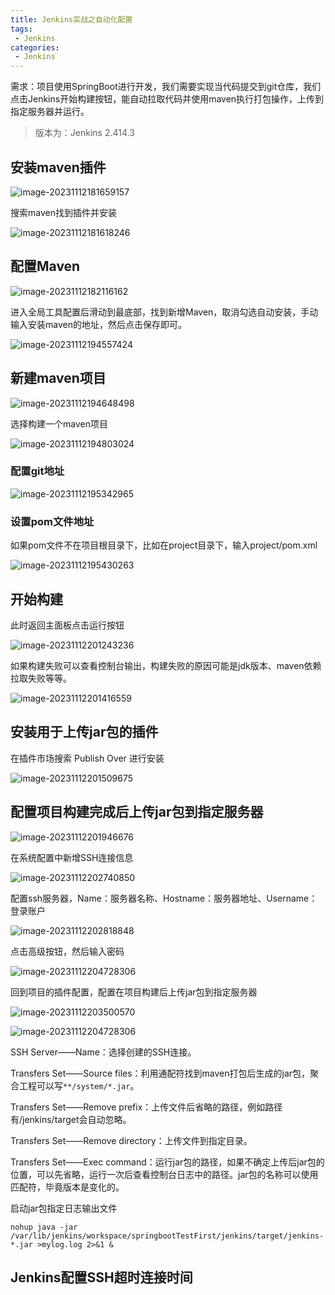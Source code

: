 ```yaml
---
title: Jenkins实战之自动化配置
tags:
 - Jenkins
categories: 
 - Jenkins
---
```






需求：项目使用SpringBoot进行开发，我们需要实现当代码提交到git仓库，我们点击Jenkins开始构建按钮，能自动拉取代码并使用maven执行打包操作，上传到指定服务器并运行。



> 版本为：Jenkins 2.414.3



## 安装maven插件

![image-20231112181659157](Jenkins实战之自动化配置.assets/image-20231112181659157.png)

搜索maven找到插件并安装

![image-20231112181618246](Jenkins实战之自动化配置.assets/image-20231112181618246.png)





## 配置Maven

![image-20231112182116162](Jenkins实战之自动化配置.assets/image-20231112182116162.png)

进入全局工具配置后滑动到最底部，找到新增Maven，取消勾选自动安装，手动输入安装maven的地址，然后点击保存即可。

![image-20231112194557424](Jenkins实战之自动化配置.assets/image-20231112194557424.png)



## 新建maven项目

![image-20231112194648498](Jenkins实战之自动化配置.assets/image-20231112194648498.png)

选择构建一个maven项目

![image-20231112194803024](Jenkins实战之自动化配置.assets/image-20231112194803024.png)

### 配置git地址

![image-20231112195342965](Jenkins实战之自动化配置.assets/image-20231112195342965.png)



### 设置pom文件地址

如果pom文件不在项目根目录下，比如在project目录下，输入project/pom.xml

![image-20231112195430263](Jenkins实战之自动化配置.assets/image-20231112195430263.png)





## 开始构建

此时返回主面板点击运行按钮

![image-20231112201243236](Jenkins实战之自动化配置.assets/image-20231112201243236.png)

如果构建失败可以查看控制台输出，构建失败的原因可能是jdk版本、maven依赖拉取失败等等。

![image-20231112201416559](Jenkins实战之自动化配置.assets/image-20231112201416559.png)



## 安装用于上传jar包的插件

在插件市场搜索 Publish Over 进行安装

![image-20231112201509675](Jenkins实战之自动化配置.assets/image-20231112201509675.png)



## 配置项目构建完成后上传jar包到指定服务器

![image-20231112201946676](Jenkins实战之自动化配置.assets/image-20231112201946676.png)

在系统配置中新增SSH连接信息

![image-20231112202740850](Jenkins实战之自动化配置.assets/image-20231112202740850.png)

配置ssh服务器，Name：服务器名称、Hostname：服务器地址、Username：登录账户

![image-20231112202818848](Jenkins实战之自动化配置.assets/image-20231112202818848.png)

点击高级按钮，然后输入密码

![image-20231112204728306](Jenkins实战之自动化配置.assets/image-20231112210939521.png)

回到项目的插件配置，配置在项目构建后上传jar包到指定服务器

![image-20231112203500570](Jenkins实战之自动化配置.assets/image-20231112203500570.png)





![image-20231112204728306](Jenkins实战之自动化配置.assets/image-20231112204728306.png)

SSH Server——Name：选择创建的SSH连接。

Transfers Set——Source files：利用通配符找到maven打包后生成的jar包，聚合工程可以写`**/system/*.jar`。

Transfers Set——Remove prefix：上传文件后省略的路径，例如路径有/jenkins/target会自动忽略。

Transfers Set——Remove directory：上传文件到指定目录。

Transfers Set——Exec command：运行jar包的路径，如果不确定上传后jar包的位置，可以先省略，运行一次后查看控制台日志中的路径。jar包的名称可以使用匹配符，毕竟版本是变化的。

启动jar包指定日志输出文件

~~~
nohup java -jar /var/lib/jenkins/workspace/springbootTestFirst/jenkins/target/jenkins-*.jar >mylog.log 2>&1 &
~~~



## Jenkins配置SSH超时连接时间